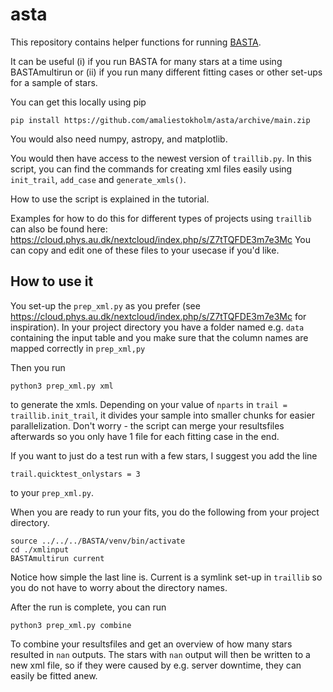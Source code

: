 # asta

This repository contains helper functions for running [BASTA](https://github.com/BASTAcode/BASTA). 

It can be useful (i) if you run BASTA for many stars at a time using BASTAmultirun or (ii) if you run many different fitting cases or other set-ups for a sample of stars.

You can get this locally using pip
```
pip install https://github.com/amaliestokholm/asta/archive/main.zip
```
You would also need numpy, astropy, and matplotlib.

You would then have access to the newest version of `traillib.py`.
In this script, you can find the commands for creating xml files easily using `init_trail`, `add_case` and `generate_xmls()`.

How to use the script is explained in the tutorial. 

Examples for how to do this for different types of projects using `traillib` can also be found here:  https://cloud.phys.au.dk/nextcloud/index.php/s/Z7tTQFDE3m7e3Mc
You can copy and edit one of these files to your usecase if you'd like.

## How to use it
You set-up the `prep_xml.py` as you prefer (see https://cloud.phys.au.dk/nextcloud/index.php/s/Z7tTQFDE3m7e3Mc for inspiration).
In your project directory you have a folder named e.g. `data` containing the input table and you make sure that the column names are mapped correctly in `prep_xml,py`

Then you run
```
python3 prep_xml.py xml
```
to generate the xmls. Depending on your value of `nparts` in `trail = traillib.init_trail`, it divides your sample into smaller chunks for easier parallelization. Don't worry - the script can merge your resultsfiles afterwards so you only have 1 file for each fitting case in the end.

If you want to just do a test run with a few stars, I suggest you add the line
```
trail.quicktest_onlystars = 3
```
to your `prep_xml.py`.

When you are ready to run your fits, you do the following from your project directory.
```
source ../../../BASTA/venv/bin/activate 
cd ./xmlinput
BASTAmultirun current
```
Notice how simple the last line is. Current is a symlink set-up in `traillib` so you do not have to worry about the directory names.

After the run is complete, you can run
```
python3 prep_xml.py combine
```
To combine your resultsfiles and get an overview of how many stars resulted in `nan` outputs.
The stars with `nan` output will then be written to a new xml file, so if they were caused by e.g. server downtime, they can easily be fitted anew.
